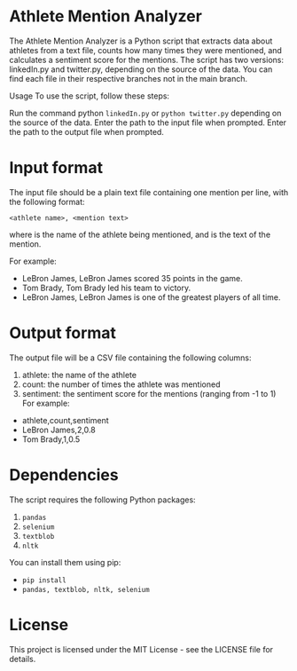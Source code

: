 # Athlete Mention Analyzer
The Athlete Mention Analyzer is a Python script that extracts data about athletes from a text file, counts how many times they were mentioned, and calculates a sentiment score for the mentions. The script has two versions: linkedIn.py and twitter.py, depending on the source of the data. You can find each file in their respective branches not in the main branch.

Usage
To use the script, follow these steps:

Run the command python `linkedIn.py` or `python twitter.py` depending on the source of the data.
Enter the path to the input file when prompted.
Enter the path to the output file when prompted.

# Input format
The input file should be a plain text file containing one mention per line, with the following format:

`<athlete name>, <mention text>`

where <athlete name> is the name of the athlete being mentioned, and <mention text> is the text of the mention.

For example:

* LeBron James, LeBron James scored 35 points in the game.
* Tom Brady, Tom Brady led his team to victory.
* LeBron James, LeBron James is one of the greatest players of all time.

# Output format
The output file will be a CSV file containing the following columns:

1. athlete: the name of the athlete
2. count: the number of times the athlete was mentioned
3. sentiment: the sentiment score for the mentions (ranging from -1 to 1)
For example:
  
* athlete,count,sentiment
* LeBron James,2,0.8
* Tom Brady,1,0.5

# Dependencies
The script requires the following Python packages:

1. `pandas`
2. `selenium`
3. `textblob`
4. `nltk`

  
You can install them using pip:
* `pip install`
* `pandas, textblob, nltk, selenium`


# License
This project is licensed under the MIT License - see the LICENSE file for details.
